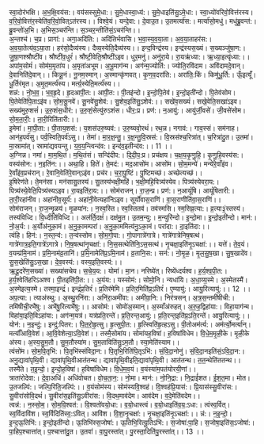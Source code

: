 

  
स्वा॒दोर॑भक्षि। अ॒भ॒क्षि॒वय॑स:। वय॑सस्सुमे॒धा:। सु॒मे॒धास्वा॒ध्य॑:। सु॒मे॒धाइति॑सु॒ऽमे॒धा:। स्वा॒ध्यो॑वरिवो॒वित्त॑रस्य। व॒रि॒वो॒वित्त॑र॒स्येति॑व॒रि॒वो॒वित्ऽत॑रस्य।। विश्वे॒यं। यन्दे॒वा:। दे॒वाउ॒त। उ॒तमर्त्या॑स:। मर्त्या॑सो॒मधु॑। मधु॑ब्रु॒वन्त॑:। ब्रु॒वन्तो॑अ॒भि। अ॒भिस॒ञ्चर॑न्ति। स॒ञ्चर॒न्तीति॑सं॒ऽचर॑न्ति।।  
अ॒न्तश्च॑। च॒प्र। प्रागा॑:। अगा॒अदि॑ति:। अदि॑तिर्भवासि। भ॒वा॒स्य॒व॒या॒ता। अ॒व॒या॒ताहर॑स:। अ॒व॒या॒तेत्य॑व॒ऽया॒ता। हर॑सो॒दैव्य॑स्य। दैव्य॒स्येति॒दैव्य॑स्य।। इन्द॒विन्द्र॑स्य। इन्द्र॑स्यस॒ख्यं। स॒ख्यञ्जु॑षा॒ण:। जु॒षा॒णश्श्रौष्टी॑व। श्रौष्टी॑व॒धुरं॑। श्रौष्टी॒वेति॒श्रौष्टी॑ऽइव। धुर॒मनु॑। अनु॑रा॒ये। रा॒यऋ॑ध्या:। ऋ॒ध्या॒इत्यृ॑ध्या:।।  
अपा॑म॒सोमं॑। सोम॑म॒मृता॑य। अ॒मृता॑अभूम। अ॒भू॒माग॑न्म। अग॑न्म॒ज्योति॑:। ज्योति॒रवि॑दाम। अवि॑दामदे॒वान्। दे॒वानिति॑दे॒वान्।। किन्नू॒नं। नू॒नम॒स्मान्। अ॒स्मान्कृ॑णवत्। कृ॒ण॒व॒दरा॑ति:। अरा॑ति॒:किं। किमु॑धू॒र्ति:। ऊँ॒इत्यूँ॑। धू॒र्तिर॑मृत। अ॒मृ॒त॒मर्त्य॑स्य। मर्त्य॒स्येति॒मर्त्य॑स्य।।  
शन्न॑:। नो॒भ॒व॒। भ॒व॒हृ॒दे। हृ॒दआपी॒त:। आपी॒त:। पी॒तइ॑न्दो। इ॒न्दो॒पि॒तेव॑। इ॒न्दो॒इती॑न्दो। पि॒तेव॑सोम। पि॒तेवेति॑पि॒ताऽइ॑व। सो॒म॒सू॒नवे॑। सू॒नवे॑सु॒शेव॑:। सु॒शेव॒इति॑सु॒ऽशेव॑:।। सखे॑व॒सख्यं॑। सखे॒वेति॒सखा॑ऽइव। सख्य॑मुरु॒शसं॑। उ॒रु॒शंस॒धीर॑:। उ॒रु॒शं॒सेत्यु॑रुऽशंस। धीर॒:प्र। प्रण॑:। न॒आयु॑:। आयु॑र्जी॒वसे॑। जी॒वसे॑सोम। सो॒म॒ता॒री॒:। ता॒री॒रिति॑तारी:।।  
इ॒मेमा॑। मा॒पी॒ता:। पी॒ताय॒शस॑:। य॒शस॑उरु॒ष्यव॑:। उ॒रु॒ष्यवो॒रथं॑। रथ॒न्न। नगाव॑:। गाव॒स्सं। सम॑नाह। आन॑ह॒पर्व॑सु। पर्व॒स्विति॒पर्व॑ऽसु।। तेमा॑। मा॒र॒क्ष॒न्तु॒। र॒क्ष॒न्तु॒वि॒स्रस॑:। वि॒स्रस॑श्च॒रित्रा॑त्। च॒रित्रा॑दु॒त। उ॒तमा॑। मा॒स्रामा॑त्। स्रामा॑द्यवयन्तु। य॒व॒य॒न्त्विन्द॑व:। इन्द॑व॒इतीन्द॑व:।। 11 ।।  
अ॒ग्निन्न। नमा॑। मा॒म॒थि॒तं। म॒थि॒तंसं। सन्दि॑दीप:। दि॒दी॒प॒:प्र। प्रच॑क्षय। च॒क्ष॒य॒कृ॒णु॒हि॒। कृ॒णु॒हि॒वस्य॑स:। वस्य॑सोन:। न॒इति॑न:।। अथा॒हि। हिते॑। ते॒मद॑:। मद॒आसो॑म। आसो॑म। सो॒म॒मन्ये॑। मन्ये॑रे॒वाँइ॑व। रे॒वाँइ॑व॒प्रच॑रान्। रे॒वानि॒वेति॑रे॒वान्ऽइ॑व। प्रच॑र। च॒रा॒पु॒ष्टिं। पु॒ष्टिमच्छ॑। अच्छेत्यच्छ॑।।  
इ॒षिरेण॑ते। ते॒मन॑सा। मन॑सासु॒तस्य॑। सु॒तस्य॑भक्षी॒महि॑। भ॒क्षी॒महि॒पित्र्य॑स्येव। पित्र्य॑स्येवरा॒य:। पित्र्य॑स्ये॒वेति॒पित्र्य॑स्यऽइव। रा॒यइति॑रा॒य:।। सोम॑राजन्। रा॒ज॒न्प्र। प्रण॑:। न॒आयूं॑षि। आयूं॑षितारी:। ता॒री॒रहा॑नीव। अहा॑नीव॒सूर्य॑:। अहा॑नी॒वेत्यहा॑निऽइव। सूर्यो॑वास॒राणि॑। वा॒स॒राणीति॑वा॒स॒राणि॑।।  
सोम॑राजन्। रा॒ज॒न्मृ॒ळय॑। मृ॒ळया॑न:। न॒स्व॒स्ति। स्व॒स्तितव॑। तव॑स्मसि। स्म॒सिव्र॒त्या:। व्र॒त्या३॒॑स्तस्य॑। तस्य॑विध्दि। वि॒ध्दीति॑विध्दि।। अल॑र्ति॒दक्षं॑। दक्ष॑मु॒त। उ॒तम॒न्यु:। म॒न्युरि॑न्दो। इ॒न्दो॒मा। इ॒न्दो॒इती॑न्दो। मान॑:। नो॒अ॒र्य:। अ॒र्योअ॑नुका॒मं। अ॒नु॒का॒मम्परा॑। अ॒नु॒का॒ममित्य॑नु॒ऽका॒मं। परा॑दा:। दा॒इति॑दा:।।  
त्वंहि। हिन॑:। न॒स्त॒न्व॑:। त॒न्व॑स्सोम। सो॒म॒गो॒पा:। गो॒पागात्रे॑गात्रे। गात्रे॑गात्रेनिष॒षत्थ॑। गात्रे॑गात्र॒इति॒गात्रे॑ऽगात्रे। नि॒ष॒षत्था॑नृ॒चक्षा॑:। नि॒स॒सत्थेति॑नि॒ऽस॒सत्थ॑। नृ॒चक्षा॒इति॑नृ॒ऽचक्षा॑:।। यत्ते॑। ते॒व॒यं। व॒यम्प्र॑मि॒नाम॑। प्र॒मि॒नाम॑व्र॒तानि॑। प्र॒मि॒नामेति॑प्र॒ऽमि॒नाम॑। व्र॒तानि॒स:। सन॑:। नो॒मृ॒ळ॒। मृ॒ल॒सु॒ष॒खा। सु॒ष॒खादे॑व। सु॒स॒खेति॑सु॒ऽस॒खा। दे॒व॒वस्य॑:। वस्य॒इति॒वस्य॑:।।  
ऋ॒दू॒दरे॑ण॒सख्या॑। सख्या॑सचेय। स॒चे॒य॒य:। योमा॑। मा॒न। नरिष्ये॑त्। रिष्ये॑ध्दर्यश्व। ह॒र्य॒श्व॒पी॒त:। ह॒र्य॒श्वेति॑हरिऽअश्व। पी॒तइति॑पी॒त:।। अ॒यंय:। यस्सोम॑:। सोमो॒नि। न्यधा॑यि। अ॒धा॒य्य॒स्मे। अ॒स्मेतस्मै॑। अ॒स्मेइत्य॒स्मे। तस्मा॒इन्द्रं॑। इन्द्रं॑प्र॒तिरं॑। प्र॒तिर॑मेमि। प्र॒तिर॒मिति॑प्र॒ऽतिरं॑। ए॒म्यायु॑:। आयु॒रित्यायु॑:।। 12 ।।  
अप॒त्या:। त्याअ॑स्थु:। अ॒स्थु॒रनि॑रा:। अनि॑रा॒अमी॑वा:। अमी॑वा॒नि:। निर॑त्रसन्। अ॒त्र॒स॒न्तमी॑षीची:। तमि॑षीची॒रभै॑षु:। अभै॑षु॒रित्यभै॑षु:।। आसोम॑:। सोमो॑अ॒स्मान्। अ॒स्माँअ॑रुहत्। अ॒रु॒ह॒द्विहा॑या:। विहा॒याग॑न्म। विहा॑या॒इति॒विऽहा॑या:। अग॑न्म॒यत्र॑। यत्र॑प्रति॒रन्ते॑। प्र॒ति॒रन्त॒आयु॑:। प्र॒ति॒रन्त॒इति॑प्र॒ऽति॒रन्ते॑। आयु॒रित्यायु॑:।।  
योन॑:। न॒इन्दु॑:। इन्दु॑:पितर:। पि॒त॒रो॒हृ॒त्सु। हृ॒त्सुपी॒त:। हृ॒त्स्विति॑हृ॒त्हऽसु। पी॒तोअम॑र्त्य:। अम॑र्त्यो॒मर्त्या॑न्। मर्त्याँ॑आवि॒वेश॑। आ॒वि॒वेशेत्या॒ऽवि॒वेश॑।। तस्मै॒सोमा॑य। सोमा॑यह॒विषा॑। ह॒विषा॑विधेम। वि॒धे॒म॒मृ॒ळी॒के। मृ॒ळी॒के अ॑स्य। अ॒स्य॒सु॒म॒तौ। सु॒म॒तौस्या॑म। सु॒म॒ताविति॑सु॒ऽम॒तौ। स्या॒मेति॑स्याम।।  
त्वंसो॑म। सो॒म॒पि॒तृभि॑:। पि॒तृभि॑स्संविदा॒न:। पि॒तृभि॒रिति॑पि॒तृऽभि॑:। सं॒वि॒दा॒नोनु॑। सं॒वि॒दा॒नइति॑सं॒ऽवि॒दा॒न:। अनु॒द्यावा॑पृथि॒वी। द्यावा॑पृथि॒वीआत॑तन्थ। द्यावा॑पृथि॒वीइति॒द्यावा॑पृथि॒वी। आत॑तन्थ। त॒त॒न्थेति॑ततन्थ।। तस्मै॑ते। त॒इ॒न्दो॒। इ॒न्दो॒ह॒विषा॑। ह॒विषा॑विधेम। वि॒धे॒म॒व॒यं। व॒यंस्या॑म॒पत॑योरयी॒णां।।  
त्राता॑रोदेवा:। दे॒वा॒अधि॑। अधि॑वोचत। वो॒च॒ता॒न॒:। नो॒मा। मान॑:। नो॒नि॒द्रा:। नि॒द्राई॑शत। ई॒श॒त॒मा। मोत। उ॒तजल्पि॑:। जल्पि॒रिति॒जल्पि॑:।। व॒यंसोम॑स्य। सोम॑स्यवि॒श्वह॑। वि॒श्वह॑प्रि॒यास॑:। प्रि॒यास॑स्सु॒वीरा॑स:। सु॒वीरा॑सोवि॒दथं॑। सु॒वीरा॑स॒इति॑सु॒ऽवीरा॑स:। वि॒दथ॒माव॑देम। आव॑देम। व॒दे॒मेति॑वदेम।।  
त्वन्न॑:। न॒स्सो॒म॒। सो॒म॒वि॒श्वत॑:। वि॒श्वतो॑वयो॒धा:। व॒यो॒धास्त्वं। व॒यो॒धाइति॑व॒य॒:ऽधा:। त्वंस्व॒र्वित्। स्व॒र्विदावि॑श। स्व॒र्विदिति॑स्व॒:ऽवित्। आवि॑श। वि॒शा॒नृ॒चक्षा॑:। नृ॒चक्षा॒इति॑नृ॒ऽचक्षा॑:।। न्न॑:। न॒इ॒न्दो॒। इ॒न्द॒ऊ॒तिभि॑:। इ॒न्दो॒इती॑न्दो। ऊ॒तिभि॑स्स॒जोषा॑:। ऊ॒तिभि॒रित्यू॒तिऽभि॑:। स॒जोषा॑:पा॒हि। स॒जोषा॒इति॑स॒ऽजोषा॑:। पा॒हिप॒श्चात्ता॑त्। प॒श्चात्ता॑दु॒त। उ॒तवा॑। वा॒पु॒रस्ता॑त्। पु॒रस्ता॒दिति॑पु॒रस्ता॑त्।। 13 ।।  
